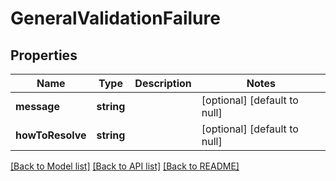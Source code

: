 # GeneralValidationFailure

## Properties
Name | Type | Description | Notes
------------ | ------------- | ------------- | -------------
**message** | **string** |  | [optional] [default to null]
**howToResolve** | **string** |  | [optional] [default to null]

[[Back to Model list]](../README.md#documentation-for-models) [[Back to API list]](../README.md#documentation-for-api-endpoints) [[Back to README]](../README.md)


